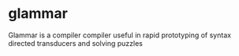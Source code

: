 # glammar
Glammar is a compiler compiler useful in rapid prototyping of syntax directed transducers and solving puzzles
